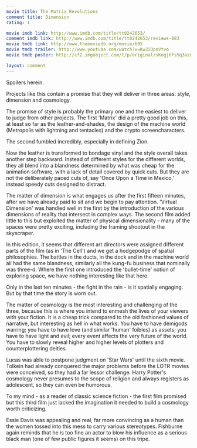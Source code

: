 ```yaml
---
movie title: The Matrix Revolutions
comment title: Dimension
rating: 1

movie imdb link: http://www.imdb.com/title/tt0242653/
comment imdb link: http://www.imdb.com/title/tt0242653/reviews-883
movie tmdb link: http://www.themoviedb.org/movie/605
movie tmdb trailer: http://www.youtube.com/watch?v=Kw3IQpnVtvo
movie tmdb poster: http://cf2.imgobject.com/t/p/original/sKogjhfs5q3azmpW7DFKKAeLEG8.jpg

layout: comment
---
```


Spoilers herein.

Projects like this contain a promise that they will deliver in three areas: style, dimension and cosmology.

The promise of style is probably the primary one and the easiest to deliver to judge from other projects. The first 'Matrix' did a pretty good job on this, at least so far as the leather-and-shades, the design of the machine world (Metropolis with lightning and tentacles) and the crypto screencharacters.

The second fumbled incredibly, especially in defining Zion.

Now the leather is transformed to bondage vinyl and the style overall takes another step backward. Instead of different styles for the different worlds, they all blend into a blandness determined by what was cheap for the animation software, with a lack of detail covered by quick cuts. But they are not the deliberately paced cuts of, say 'Once Upon a Time in Mexico,' instead speedy cuts designed to distract.

The matter of dimension is what engages us after the first fifteen minutes, after we have already paid to sit and we begin to pay attention. 'Virtual Dimension' was handled well in the first by the introduction of the various dimensions of reality that intersect in complex ways. The second film added little to this but exploited the matter of physical dimensionality - many of the spaces were pretty exciting, including the framing shootout in the skyscraper.

In this edition, it seems that different art directors were assigned different parts of the film (as in 'The Cell') and we get a hodgepodge of spatial philosophies. The battles in the ducts, in the dock and in the machine world all had the same blandness, similarly all the kung-fu business that nominally was three-d. Where the first one introduced the 'bullet-time' notion of exploring space, we have nothing interesting like that here.

Only in the last ten minutes - the fight in the rain - is it spatially engaging. But by that time the story is worn out.

The matter of cosmology is the most interesting and challenging of the three, because this is where you intend to enmesh the lives of your viewers with your fiction. It is a cheap trick compared to the old fashioned values of narrative, but interesting as hell in what works. You have to have demigods warring; you have to have love (and similar 'human' foibles) as assets; you have to have light and evil; every event affects the very future of the world. You have to slowly reveal higher and higher levels of plotters and counterplottering deities.

Lucas was able to postpone judgment on 'Star Wars' until the sixth movie. Tolkein had already conquered the major problems before the LOTR movies were conceived, so they had a far lessor challenge. Harry Potter's cosmology never presumes to the scope of religion and always registers as adolescent, so they can even be humorous.

To my mind - as a reader of classic science fiction - the first film promised but this third film just lacked the imagination it needed to build a cosmology worth criticizing.

Essie Davis was appealing and real, far more convincing as a human than the women tossed into this mess to carry various stereotypes. Fishburne again reminds that he is too fine an actor to blow his influence as a serious black man (one of few public figures it seems) on this tripe.